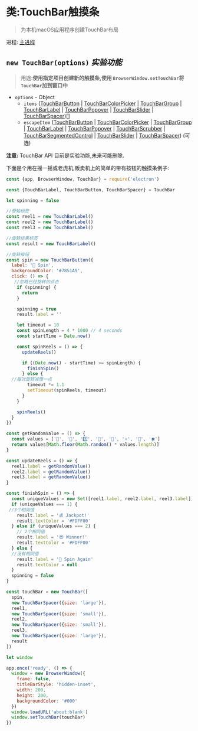 # 类:TouchBar触摸条

>为本机macOS应用程序创建TouchBar布局

进程: [主进程](../tutorial/quick-start.md#main-process)     

## `new TouchBar(options)` _实验功能_
>用途:**使用指定项目创建新的触摸条,使用 `BrowserWindow.setTouchBar`将 `TouchBar`加到窗口中**

* `options` - Object
  * `items` ([TouchBarButton](touch-bar-button.md) | [TouchBarColorPicker](touch-bar-color-picker.md) | [TouchBarGroup](touch-bar-group.md) | [TouchBarLabel](touch-bar-label.md) | [TouchBarPopover](touch-bar-popover.md) | [TouchBarSlider](touch-bar-slider.md) | [TouchBarSpacer](touch-bar-spacer.md))[]
  * `escapeItem` ([TouchBarButton](touch-bar-button.md) | [TouchBarColorPicker](touch-bar-color-picker.md) | [TouchBarGroup](touch-bar-group.md) | [TouchBarLabel](touch-bar-label.md) | [TouchBarPopover](touch-bar-popover.md) | [TouchBarScrubber](touch-bar-scrubber.md) | [TouchBarSegmentedControl](touch-bar-segmented-control.md) | [TouchBarSlider](touch-bar-slider.md) | [TouchBarSpacer](touch-bar-spacer.md)) (可选)

**注意:**  TouchBar API 目前是实验功能,未来可能删除.

下面是个用在摇一摇或老虎机,贩卖机上的简单的带有按钮的触摸条例子:

```javascript
const {app, BrowserWindow, TouchBar} = require('electron')

const {TouchBarLabel, TouchBarButton, TouchBarSpacer} = TouchBar

let spinning = false

//卷轴标签
const reel1 = new TouchBarLabel()
const reel2 = new TouchBarLabel()
const reel3 = new TouchBarLabel()

//旋转结果标签
const result = new TouchBarLabel()

//旋转按钮
const spin = new TouchBarButton({
  label: '🎰 Spin',
  backgroundColor: '#7851A9',
  click: () => {
   //忽略已经旋转的点击
    if (spinning) {
      return
    }

    spinning = true
    result.label = ''

    let timeout = 10
    const spinLength = 4 * 1000 // 4 seconds
    const startTime = Date.now()

    const spinReels = () => {
      updateReels()

      if ((Date.now() - startTime) >= spinLength) {
        finishSpin()
      } else {
  //每次旋转减慢一点
        timeout *= 1.1
        setTimeout(spinReels, timeout)
      }
    }

    spinReels()
  }
})

const getRandomValue = () => {
  const values = ['🍒', '💎', '7️⃣', '🍊', '🔔', '⭐', '🍇', '🍀']
  return values[Math.floor(Math.random() * values.length)]
}

const updateReels = () => {
  reel1.label = getRandomValue()
  reel2.label = getRandomValue()
  reel3.label = getRandomValue()
}

const finishSpin = () => {
  const uniqueValues = new Set([reel1.label, reel2.label, reel3.label]).size
  if (uniqueValues === 1) {
 //3个相同值
    result.label = '💰 Jackpot!'
    result.textColor = '#FDFF00'
  } else if (uniqueValues === 2) {
    // 2个相同值
    result.label = '😍 Winner!'
    result.textColor = '#FDFF00'
  } else {
  //没有相同值
    result.label = '🙁 Spin Again'
    result.textColor = null
  }
  spinning = false
}

const touchBar = new TouchBar([
  spin,
  new TouchBarSpacer({size: 'large'}),
  reel1,
  new TouchBarSpacer({size: 'small'}),
  reel2,
  new TouchBarSpacer({size: 'small'}),
  reel3,
  new TouchBarSpacer({size: 'large'}),
  result
])

let window

app.once('ready', () => {
  window = new BrowserWindow({
    frame: false,
    titleBarStyle: 'hidden-inset',
    width: 200,
    height: 200,
    backgroundColor: '#000'
  })
  window.loadURL('about:blank')
  window.setTouchBar(touchBar)
})
```
